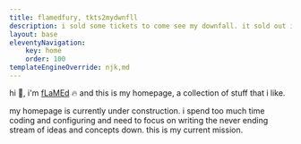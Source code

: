 ```yaml
---
title: flamedfury, tkts2mydwnfll
description: i sold some tickets to come see my downfall. it sold out in minutes.
layout: base
eleventyNavigation:
    key: home
    order: 100
templateEngineOverride: njk,md
---
```


hi 👋, i'm [fLaMEd](about.html) 🔥 and this is my homepage, a collection of stuff that i like.

my homepage is currently under construction. i spend too much time coding and configuring and need to focus on writing the never ending stream of ideas and concepts down. this is my current mission.

<!-- ## notes
{% include "notelist.njk" %} -->